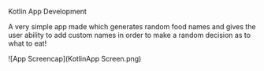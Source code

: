 Kotlin App Development

A very simple app made which generates random food names and gives the user ability to add custom names in order to make a random decision as to what to eat!

![App Screencap](KotlinApp Screen.png)
